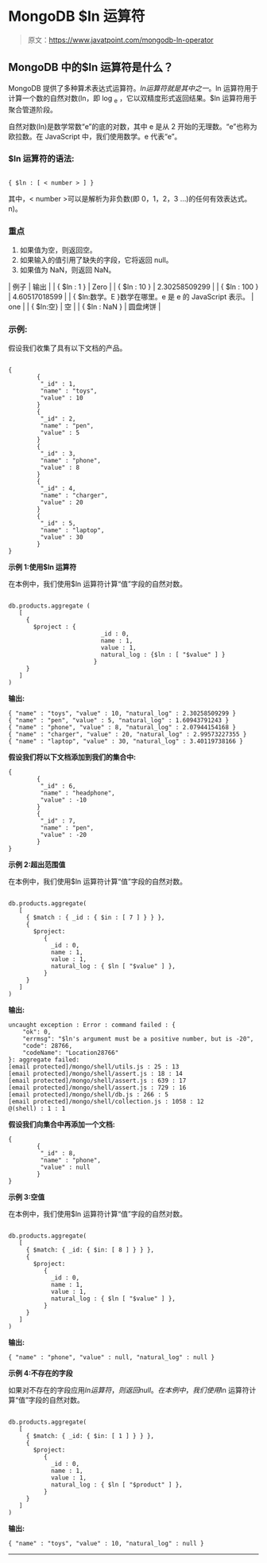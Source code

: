 # MongoDB $ln 运算符

> 原文：<https://www.javatpoint.com/mongodb-ln-operator>

## MongoDB 中的$ln 运算符是什么？

MongoDB 提供了多种算术表达式运算符。$ln 运算符就是其中之一。$ln 运算符用于计算一个数的自然对数(ln，即 log <sub>e</sub> ，它以双精度形式返回结果。$ln 运算符用于聚合管道阶段。

自然对数(ln)是数学常数“e”的底的对数，其中 e 是从 2 开始的无理数。“e”也称为欧拉数。在 JavaScript 中，我们使用数学。e 代表“e”。

### $ln 运算符的语法:

```

{ $ln : [ < number > ] }

```

其中，< number >可以是解析为非负数(即 0，1，2，3 …)的任何有效表达式。n)。

### 重点

1.  如果<number>值为空，则返回空。</number>
2.  如果输入的值引用了缺失的字段，它将返回 null。
3.  如果<number>值为 NaN，则返回 NaN。</number>

| 例子 | 输出 |
| { $ln : 1 } | Zero |
| { $ln : 10 } | 2.30258509299 |
| { $ln : 100 } | 4.60517018599 |
| { $ln:数学。E }数学在哪里。e 是 e 的 JavaScript 表示。 | one |
| { $ln:空} | 空 |
| { $ln : NaN } | 圆盘烤饼 |

### 示例:

假设我们收集了具有以下文档的产品。

```

{
        {
         "_id" : 1, 
         "name" : "toys",
         "value" : 10
        }
        {
         "_id" : 2, 
         "name" : "pen",
         "value" : 5	
        }
        {
         "_id" : 3, 
         "name" : "phone",
         "value" : 8	
        }
        {
         "_id" : 4, 
         "name" : "charger",
         "value" : 20
        }
        {
         "_id" : 5, 
         "name" : "laptop",
         "value" : 30
        }
}

```

**示例 1:使用$ln 运算符**

在本例中，我们使用$ln 运算符计算“值”字段的自然对数。

```

db.products.aggregate (
   [
     {
       $project : {
                          _id : 0,
                          name : 1,
                          value : 1,
                          natural_log : {$ln : [ "$value" ] }
                        }
     }
   ]
)

```

**输出:**

```
{ "name" : "toys", "value" : 10, "natural_log" : 2.30258509299 }
{ "name" : "pen", "value" : 5, "natural_log" : 1.60943791243 }
{ "name" : "phone", "value" : 8, "natural_log" : 2.07944154168 }
{ "name" : "charger", "value" : 20, "natural_log" : 2.99573227355 }
{ "name" : "laptop", "value" : 30, "natural_log" : 3.40119738166 }

```

**假设我们将以下文档添加到我们的集合中:**

```
{
        {
         "_id" : 6, 
         "name" : "headphone",
         "value" : -10
        }
        {
         "_id" : 7, 
         "name" : "pen",
         "value" : -20	
        }
}

```

**示例 2:超出范围值**

在本例中，我们使用$ln 运算符计算“值”字段的自然对数。

```

db.products.aggregate(
   [
     { $match : { _id : { $in : [ 7 ] } } },
     {
       $project:
          {
            _id : 0,
            name : 1,
            value : 1,
            natural_log : { $ln [ "$value" ] },
          }
     }
   ]
)

```

**输出:**

```
uncaught exception : Error : command failed : {
	"ok": 0,
	"errmsg": "$ln's argument must be a positive number, but is -20",
	"code": 28766,
	"codeName": "Location28766"
}: aggregate failed:
[email protected]/mongo/shell/utils.js : 25 : 13
[email protected]/mongo/shell/assert.js : 18 : 14
[email protected]/mongo/shell/assert.js : 639 : 17
[email protected]/mongo/shell/assert.js : 729 : 16
[email protected]/mongo/shell/db.js : 266 : 5
[email protected]/mongo/shell/collection.js : 1058 : 12
@(shell) : 1 : 1

```

**假设我们向集合中再添加一个文档:**

```
{
        {
         "_id" : 8, 
         "name" : "phone",
         "value" : null
        }
}

```

**示例 3:空值**

在本例中，我们使用$ln 运算符计算“值”字段的自然对数。

```

db.products.aggregate(
   [
     { $match: { _id: { $in: [ 8 ] } } },
     {
       $project:
          {
            _id : 0,
            name : 1,
            value : 1,
            natural_log : { $ln [ "$value" ] },
          }
     }
   ]
)

```

**输出:**

```
{ "name" : "phone", "value" : null, "natural_log" : null }

```

**示例 4:不存在的字段**

如果对不存在的字段应用$ln 运算符，则返回 null。在本例中，我们使用$ln 运算符计算“值”字段的自然对数。

```

db.products.aggregate(
   [
     { $match: { _id: { $in: [ 1 ] } } },
     {
       $project:
          {
            _id : 0,
            name : 1,
            value : 1,
            natural_log : { $ln [ "$product" ] },
          }
     }
   ]
)

```

**输出:**

```
{ "name" : "toys", "value" : 10, "natural_log" : null }

```

* * *